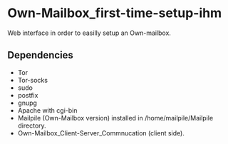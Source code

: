 # Own-Mailbox_first-time-setup-ihm
Web interface in order to easilly setup an Own-mailbox.

Dependencies
-----
* Tor
* Tor-socks
* sudo
* postfix
* gnupg
* Apache with cgi-bin
* Mailpile (Own-Mailbox version) installed in /home/mailpile/Mailpile directory.
* Own-Mailbox_Client-Server_Commnucation (client side).
